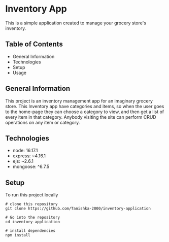 # Inventory App

This is a simple application created to manage your grocery store's inventory.

## Table of Contents
+ General Information
+ Technologies
+ Setup
+ Usage

## General Information
This project is an inventory management app for an imaginary grocery store. This Inventory app have categories and items, so when the user goes to the home-page they can choose a category to view, and then get a list of every item in that category. Anybody visiting
the site can perform CRUD operations on any item or category.

## Technologies
+ node: 16.17.1
+ express: ~4.16.1
+ ejs: ~2.6.1
+ mongoose: ^6.7.5

## Setup 
To run this project locally

```
# clone this repository
git clone https://github.com/Tanishka-2000/inventory-application

# Go into the repository
cd inventory-application

# install dependencies
npm install

```